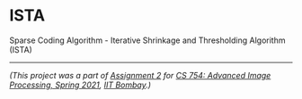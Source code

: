 # ISTA
Sparse Coding Algorithm - Iterative Shrinkage and Thresholding Algorithm (ISTA)

---

*(This project was a part of [Assignment 2](https://github.com/devansh-dvj/CS754-Assignment-2) for [CS 754: Advanced Image Processing, Spring 2021](https://www.cse.iitb.ac.in/~ajitvr/CS754_Spring2021/), [IIT Bombay](https://www.iitb.ac.in/).)*
